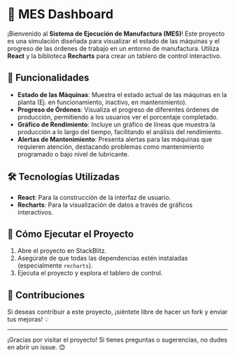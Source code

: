 # 🚀 MES Dashboard

¡Bienvenido al **Sistema de Ejecución de Manufactura (MES)**! Este proyecto es una simulación diseñada para visualizar el estado de las máquinas y el progreso de las órdenes de trabajo en un entorno de manufactura. Utiliza **React** y la biblioteca **Recharts** para crear un tablero de control interactivo.

## 🌟 Funcionalidades

- **Estado de las Máquinas**: Muestra el estado actual de las máquinas en la planta (Ej. en funcionamiento, inactivo, en mantenimiento).
- **Progreso de Órdenes**: Visualiza el progreso de diferentes órdenes de producción, permitiendo a los usuarios ver el porcentaje completado.
- **Gráfico de Rendimiento**: Incluye un gráfico de líneas que muestra la producción a lo largo del tiempo, facilitando el análisis del rendimiento.
- **Alertas de Mantenimiento**: Presenta alertas para las máquinas que requieren atención, destacando problemas como mantenimiento programado o bajo nivel de lubricante.

## 🛠️ Tecnologías Utilizadas

- **React**: Para la construcción de la interfaz de usuario.
- **Recharts**: Para la visualización de datos a través de gráficos interactivos.

## 🚀 Cómo Ejecutar el Proyecto

1. Abre el proyecto en StackBlitz.
2. Asegúrate de que todas las dependencias estén instaladas (especialmente `recharts`).
3. Ejecuta el proyecto y explora el tablero de control.

## 🤝 Contribuciones

Si deseas contribuir a este proyecto, ¡siéntete libre de hacer un fork y enviar tus mejoras! 💡

---

¡Gracias por visitar el proyecto! Si tienes preguntas o sugerencias, no dudes en abrir un issue. 😊

